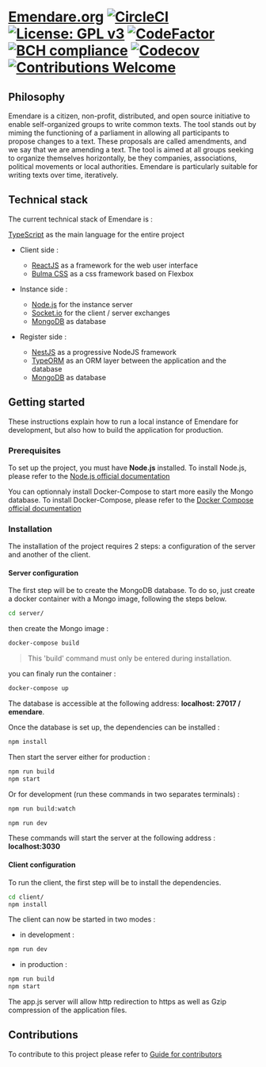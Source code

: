 # [Emendare.org](https://emendare.org/) [![CircleCI](https://circleci.com/gh/jimmyleray/Emendare.svg?style=svg)](https://circleci.com/gh/jimmyleray/Emendare) [![License: GPL v3](https://img.shields.io/badge/License-GPL%20v3-blue.svg)](https://www.gnu.org/licenses/gpl-3.0) [![CodeFactor](https://www.codefactor.io/repository/github/jimmyleray/emendare/badge)](https://www.codefactor.io/repository/github/jimmyleray/emendare) [![BCH compliance](https://bettercodehub.com/edge/badge/jimmyleray/Emendare?branch=develop)](https://bettercodehub.com/) [![Codecov](https://img.shields.io/codecov/c/github/jimmyleray/Emendare.svg?style=flat)](https://codecov.io/gh/JimmyLeray/Emendare) [![Contributions Welcome](https://img.shields.io/badge/contributions-welcome-brightgreen.svg?style=flat)](https://github.com/jimmyleray/Emendare/issues)

## Philosophy

Emendare is a citizen, non-profit, distributed, and open source initiative to enable self-organized groups to write common texts. The tool stands out by miming the functioning of a parliament in allowing all participants to propose changes to a text. These proposals are called amendments, and we say that we are amending a text. The tool is aimed at all groups seeking to organize themselves horizontally, be they companies, associations, political movements or local authorities. Emendare is particularly suitable for writing texts over time, iteratively.

## Technical stack

The current technical stack of Emendare is :

[TypeScript](https://www.typescriptlang.org/) as the main language for the entire project

- Client side :

  - [ReactJS](https://reactjs.org/) as a framework for the web user interface
  - [Bulma CSS](https://bulma.io/) as a css framework based on Flexbox

- Instance side :

  - [Node.js](https://nodejs.org/en/) for the instance server
  - [Socket.io](https://socket.io/) for the client / server exchanges
  - [MongoDB](https://www.mongodb.com/en) as database

- Register side :
  - [NestJS](https://nestjs.com/) as a progressive NodeJS framework
  - [TypeORM](https://typeorm.io/#/) as an ORM layer between the application and the database
  - [MongoDB](https://www.mongodb.com/en) as database

## Getting started

These instructions explain how to run a local instance of Emendare for development, but also how to build the application for production.

### Prerequisites

To set up the project, you must have **Node.js** installed.
To install Node.js, please refer to the [Node.js official documentation](https://nodejs.org/en/)

You can optionnaly install Docker-Compose to start more easily the Mongo database.
To install Docker-Compose, please refer to the [Docker Compose official documentation](https://docs.docker.com/compose/install/)

### Installation

The installation of the project requires 2 steps: a configuration of the server and another of the client.

#### Server configuration

The first step will be to create the MongoDB database. To do so, just create a docker container with a Mongo image, following the steps below.

```bash
cd server/
```

then create the Mongo image :

```bash
docker-compose build
```

> This 'build' command must only be entered during installation.

you can finaly run the container :

```bash
docker-compose up
```

The database is accessible at the following address: **localhost: 27017 / emendare**.

Once the database is set up, the dependencies can be installed :

```bash
npm install
```

Then start the server either for production :

```bash
npm run build
npm start
```

Or for development (run these commands in two separates terminals) :

```bash
npm run build:watch
```

```bash
npm run dev
```

These commands will start the server at the following address : **localhost:3030**

#### Client configuration

To run the client, the first step will be to install the dependencies.

```bash
cd client/
npm install
```

The client can now be started in two modes :

- in development :

```bash
npm run dev
```

- in production :

```bash
npm run build
npm start
```

The app.js server will allow http redirection to https as well as Gzip compression of the application files.

## Contributions

To contribute to this project please refer to [Guide for contributors](https://github.com/jimmyleray/Emendare/blob/master/CONTRIBUTING.md)
